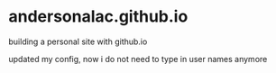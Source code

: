 # andersonalac.github.io

building a personal site with github.io

updated my config, now i do not need to type in user names anymore